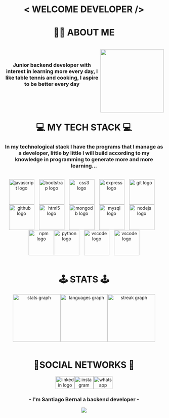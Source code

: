 <h1 align="center"><p>< WELCOME DEVELOPER /></p></h1><h1 align="center">👨‍🚀 ABOUT ME</h1><br clear="both"><img align="right" height="200" src=https://www.xtrafondos.com/wallpapers/noche-estrellada-en-la-ciudad-10845.jpg /><br><h3 align="center">Junior backend developer with interest in learning more every day, I like table tennis and cooking, I aspire to be better every day</h3></br></br></br><h1 align="center">💻 MY TECH STACK 💻</h1><h3 align="center">In my technological stack I have the programs that I manage as a developer, little by little I will build according to my knowledge in programming to generate more and more learning...</h3><br><div align="center"><img src="https://cdn.jsdelivr.net/gh/devicons/devicon/icons/javascript/javascript-original.svg" height="80" alt="javascript logo" /><img width="15" /><img src="https://cdn.jsdelivr.net/gh/devicons/devicon/icons/bootstrap/bootstrap-original.svg" height="80" alt="bootstrap logo" /><img width="15" /><img src="https://cdn.jsdelivr.net/gh/devicons/devicon/icons/css3/css3-original.svg" height="80" alt="css3 logo" /><img width="15" /><img src="https://cdn.jsdelivr.net/gh/devicons/devicon/icons/express/express-original.svg" height="80" alt="express logo" /><img width="15" /><img src="https://cdn.jsdelivr.net/gh/devicons/devicon/icons/git/git-original.svg" height="80" alt="git logo" /><img width="15" /><img src="https://cdn.jsdelivr.net/gh/devicons/devicon/icons/github/github-original.svg" height="80" alt="github logo" /><img width="15" /><img src="https://cdn.jsdelivr.net/gh/devicons/devicon/icons/html5/html5-original.svg" height="80" alt="html5 logo" /><img width="15" /><img src="https://cdn.jsdelivr.net/gh/devicons/devicon/icons/mongodb/mongodb-original.svg" height="80" alt="mongodb logo" /><img width="15" /><img src="https://cdn.jsdelivr.net/gh/devicons/devicon/icons/mysql/mysql-original.svg" height="80" alt="mysql logo" /><img width="15" /><img src="https://cdn.jsdelivr.net/gh/devicons/devicon/icons/nodejs/nodejs-original.svg" height="80" alt="nodejs logo" /><img width="15" /><img src="https://cdn.jsdelivr.net/gh/devicons/devicon/icons/npm/npm-original-wordmark.svg" height="80" alt="npm logo" /><img src="https://cdn.jsdelivr.net/gh/devicons/devicon/icons/python/python-original.svg" height="80" alt="python logo"/><img width="15" /><img src="https://cdn.jsdelivr.net/gh/devicons/devicon/icons/react/react-original.svg" height="80" alt="vscode logo" /><img width="15" /><img src="https://cdn.jsdelivr.net/gh/devicons/devicon/icons/jest/jest-plain.svg" height="80" alt="vscode logo" /></div></div><br/><h1 align="center">🕹️ STATS 🕹️</h1><div align="center"><img src="https://github-readme-stats.vercel.app/api?username=JhonnSantiagoBernalJuradoCampus&hide_title=false&hide_rank=false&show_icons=true&include_all_commits=true&count_private=true&disable_animations=true&theme=radical&locale=en&hide_border=false&order=1" height="150" alt="stats graph" /><img src="https://github-readme-stats.vercel.app/api/top-langs?username=JhonnSantiagoBernalJuradoCampus&locale=en&hide_title=false&layout=compact&card_width=320&langs_count=5&theme=radical&hide_border=false&order=2" height="150" alt="languages graph" /><img src="https://streak-stats.demolab.com?user=JhonnSantiagoBernalJuradoCampus&locale=en&mode=daily&theme=radical&hide_border=false&border_radius=5&order=3" height="150" alt="streak graph" /></div></br><h1 align="center">📱SOCIAL NETWORKS 📱</h1><div align="center"><a href="https://www.linkedin.com/in/jhon-santiago-bernal-jurado-647a3b26a/"><img src="https://raw.githubusercontent.com/maurodesouza/profile-readme-generator/master/src/assets/icons/social/linkedin/default.svg" width="60" height="40" alt="linkedin logo"/></a><a href="https://www.instagram.com/santiagobernalj11/"><img src="https://raw.githubusercontent.com/maurodesouza/profile-readme-generator/master/src/assets/icons/social/instagram/default.svg" width="60" height="40" alt="instagram logo"/></a><a href="https://wa.link/qga4fb"><img src="https://raw.githubusercontent.com/maurodesouza/profile-readme-generator/master/src/assets/icons/social/whatsapp/default.svg" width="60" height="40" alt="whatsapp logo"/></a></div><h3 align="center">- I'm Santiago Bernal a backend developer -</h3><div align="center"><img src="https://profile-counter.glitch.me/JhonnSantiagoBernalJuradoCampus/count.svg?" /></div>
